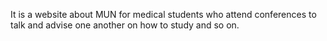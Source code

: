 It is a website about MUN for medical students who attend conferences to talk and advise one another on how to study and so on.
